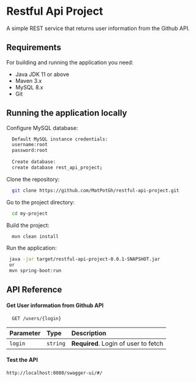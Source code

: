 
# Restful Api Project

A simple REST service that returns user information from the Github API.

## Requirements

For building and running the application you need:

- Java JDK 11 or above
- Maven 3.x 
- MySQL 8.x
- Git


## Running the application locally

 Configure MySQL database:

```bash
  Default MySQL instance credentials:
  username:root
  password:root 
 
  Create database:
  create database rest_api_project;
```
Clone the repository:

```bash
  git clone https://github.com/MatPotGh/restful-api-project.git
```

Go to the project directory:

```bash
  cd my-project
```

Build the project:

```bash
  mvn clean install
```

Run the application:
```bash
 java -jar target/restful-api-project-0.0.1-SNAPSHOT.jar
 or
 mvn spring-boot:run 
```


## API Reference

#### Get User information from Github API

```http
  GET /users/{login}
```

| Parameter | Type     | Description                |
| :-------- | :------- | :------------------------- |
| `login` | `string` | **Required**. Login of user to fetch |


#### Test the API



```http
http://localhost:8080/swagger-ui/#/

```



